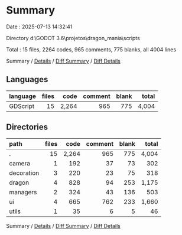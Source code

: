 # Summary

Date : 2025-07-13 14:32:41

Directory d:\\GODOT 3.6\\projetos\\dragon_mania\\scripts

Total : 15 files,  2264 codes, 965 comments, 775 blanks, all 4004 lines

Summary / [Details](details.md) / [Diff Summary](diff.md) / [Diff Details](diff-details.md)

## Languages
| language | files | code | comment | blank | total |
| :--- | ---: | ---: | ---: | ---: | ---: |
| GDScript | 15 | 2,264 | 965 | 775 | 4,004 |

## Directories
| path | files | code | comment | blank | total |
| :--- | ---: | ---: | ---: | ---: | ---: |
| . | 15 | 2,264 | 965 | 775 | 4,004 |
| camera | 1 | 192 | 37 | 73 | 302 |
| decoration | 3 | 220 | 23 | 75 | 318 |
| dragon | 4 | 828 | 94 | 253 | 1,175 |
| managers | 2 | 324 | 43 | 136 | 503 |
| ui | 4 | 665 | 762 | 233 | 1,660 |
| utils | 1 | 35 | 6 | 5 | 46 |

Summary / [Details](details.md) / [Diff Summary](diff.md) / [Diff Details](diff-details.md)